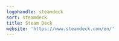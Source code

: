 ```yaml
---
logohandle: steamdeck
sort: steamdeck
title: Steam Deck
website: 'https://www.steamdeck.com/en/'
---
```

